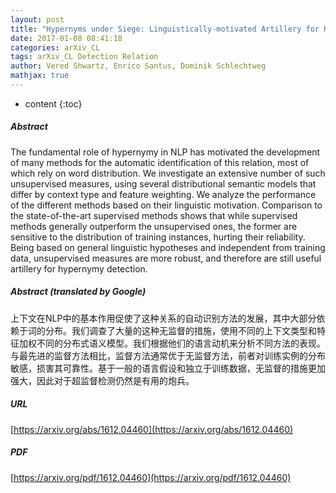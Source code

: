 ```yaml
---
layout: post
title: "Hypernyms under Siege: Linguistically-motivated Artillery for Hypernymy Detection"
date: 2017-01-08 08:41:18
categories: arXiv_CL
tags: arXiv_CL Detection Relation
author: Vered Shwartz, Enrico Santus, Dominik Schlechtweg
mathjax: true
---
```


* content
{:toc}

##### Abstract
The fundamental role of hypernymy in NLP has motivated the development of many methods for the automatic identification of this relation, most of which rely on word distribution. We investigate an extensive number of such unsupervised measures, using several distributional semantic models that differ by context type and feature weighting. We analyze the performance of the different methods based on their linguistic motivation. Comparison to the state-of-the-art supervised methods shows that while supervised methods generally outperform the unsupervised ones, the former are sensitive to the distribution of training instances, hurting their reliability. Being based on general linguistic hypotheses and independent from training data, unsupervised measures are more robust, and therefore are still useful artillery for hypernymy detection.

##### Abstract (translated by Google)
上下文在NLP中的基本作用促使了这种关系的自动识别方法的发展，其中大部分依赖于词的分布。我们调查了大量的这种无监督的措施，使用不同的上下文类型和特征加权不同的分布式语义模型。我们根据他们的语言动机来分析不同方法的表现。与最先进的监督方法相比，监督方法通常优于无监督方法，前者对训练实例的分布敏感，损害其可靠性。基于一般的语言假设和独立于训练数据，无监督的措施更加强大，因此对于超监督检测仍然是有用的炮兵。

##### URL
[https://arxiv.org/abs/1612.04460](https://arxiv.org/abs/1612.04460)

##### PDF
[https://arxiv.org/pdf/1612.04460](https://arxiv.org/pdf/1612.04460)

